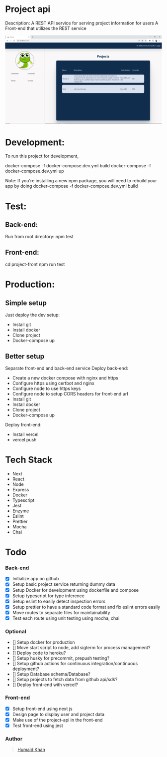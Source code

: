 # Project api

Description:
A REST API service for serving project information for users
A Front-end that utilizes the REST service

![Image of project-api front-end](./screenshot.png)

# Development:

To run this project for development,

docker-compose -f docker-compose.dev.yml build
docker-compose -f docker-compose.dev.yml up

Note: If you're installing a new npm package,
you will need to rebuild your app by doing
docker-compose -f docker-compose.dev.yml build

# Test:

## Back-end:

Run from root directory:
npm test

## Front-end:

cd project-front
npm run test

# Production:

## Simple setup

Just deploy the dev setup:

-   Install git
-   Install docker
-   Clone project
-   Docker-compose up

## Better setup

Separate front-end and back-end service
Deploy back-end:

-   Create a new docker compose with nginx and https
-   Configure https using certbot and nginx
-   Configure node to use https keys
-   Configure node to setup CORS headers for front-end url
-   Install git
-   Install docker
-   Clone project
-   Docker-compose up

Deploy front-end:

-   Install vercel
-   vercel push

# Tech Stack

-   Next
-   React
-   Node
-   Express
-   Docker
-   Typescript
-   Jest
-   Enzyme
-   Eslint
-   Prettier
-   Mocha
-   Chai

# Todo

### Back-end

-   [x] Initialize app on github
-   [x] Setup basic project service returning dummy data
-   [x] Setup Docker for development using dockerfile and compose
-   [x] Setup typescript for type inference
-   [x] Setup eslint to easily detect inspection errors
-   [x] Setup prettier to have a standard code format and fix eslint errors easily
-   [x] Move routes to separate files for maintainability
-   [x] Test each route using unit testing using mocha, chai

### Optional

-   [] Setup docker for production
-   [] Move start script to node, add sigterm for process management?
-   [] Deploy code to heroku?
-   [] Setup husky for precommit, prepush testing?
-   [] Setup github actions for continuous integration/continuous deployment?
-   [] Setup Database schema/Database?
-   [] Setup projects to fetch data from github api/sdk?
-   [] Deploy front-end with vercel?

### Front-end

-   [x] Setup front-end using next js
-   [x] Design page to display user and project data
-   [x] Make use of the project-api in the front-end
-   [x] Test front-end using jest

### Author

> [Humaid Khan](https://humaidkhan.com)

